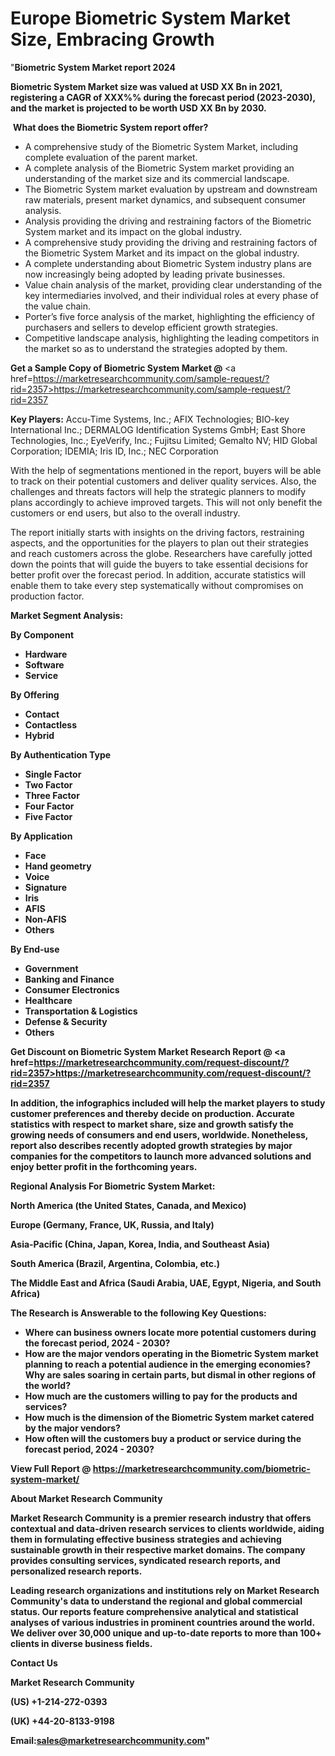 # Europe Biometric System Market Size, Embracing Growth
"<strong>Biometric System Market report 2024</strong>

<strong>Biometric System Market size was valued at USD XX Bn in 2021, registering a CAGR of XXX%% during the forecast period (2023-2030), and the market is projected to be worth USD XX Bn by 2030.</strong>

 <strong><b>What does the Biometric System report offer?</b></strong>
<ul>
  <li>A comprehensive study of the Biometric System Market, including complete evaluation of the parent market.</li>
  <li>A complete analysis of the Biometric System market providing an understanding of the market size and its commercial landscape.</li>
  <li>The Biometric System market evaluation by upstream and downstream raw materials, present market dynamics, and subsequent consumer analysis.</li>
  <li>Analysis providing the driving and restraining factors of the Biometric System market and its impact on the global industry.</li>
  <li>A comprehensive study providing the driving and restraining factors of the Biometric System Market and its impact on the global industry.</li>
  <li>A complete understanding about Biometric System industry plans are now increasingly being adopted by leading private businesses.</li>
  <li>Value chain analysis of the market, providing clear understanding of the key intermediaries involved, and their individual roles at every phase of the value chain.</li>
  <li>Porter’s five force analysis of the market, highlighting the efficiency of purchasers and sellers to develop efficient growth strategies.</li>
  <li>Competitive landscape analysis, highlighting the leading competitors in the market so as to understand the strategies adopted by them.</li>
</ul>

<strong>Get a Sample Copy of Biometric System Market @ </strong><a href=https://marketresearchcommunity.com/sample-request/?rid=2357><u>https://marketresearchcommunity.com/sample-request/?rid=2357</u></a>

<strong>Key Players:</strong> 
Accu-Time Systems, Inc.; AFIX Technologies; BIO-key International Inc.; DERMALOG Identification Systems GmbH; East Shore Technologies, Inc.; EyeVerify, Inc.; Fujitsu Limited; Gemalto NV; HID Global Corporation; IDEMIA; Iris ID, Inc.; NEC Corporation

With the help of segmentations mentioned in the report, buyers will be able to track on their potential customers and deliver quality services. Also, the challenges and threats factors will help the strategic planners to modify plans accordingly to achieve improved targets. This will not only benefit the customers or end users, but also to the overall industry.

The report initially starts with insights on the driving factors, restraining aspects, and the opportunities for the players to plan out their strategies and reach customers across the globe. Researchers have carefully jotted down the points that will guide the buyers to take essential decisions for better profit over the forecast period. In addition, accurate statistics will enable them to take every step systematically without compromises on production factor.

<strong>Market Segment Analysis:</strong>


<strong><strong>By Component</strong></h4>
<ul>
 	<li>Hardware</li>
 	<li>Software</li>
 	<li>Service</li>
</ul>
<strong><strong>By Offering</strong></h4>
<ul>
 	<li>Contact</li>
 	<li>Contactless</li>
 	<li>Hybrid</li>
</ul>
<strong><strong>By Authentication Type</strong></h4>
<ul>
 	<li>Single Factor</li>
 	<li>Two Factor</li>
 	<li>Three Factor</li>
 	<li>Four Factor</li>
 	<li>Five Factor</li>
</ul>
<strong><strong>By Application</strong></h4>
<ul>
 	<li>Face</li>
 	<li>Hand geometry</li>
 	<li>Voice</li>
 	<li>Signature</li>
 	<li>Iris</li>
 	<li>AFIS</li>
 	<li>Non-AFIS</li>
 	<li>Others</li>
</ul>
<strong><strong>By End-use</strong></h4>
<ul>
 	<li>Government</li>
 	<li>Banking and Finance</li>
 	<li>Consumer Electronics</li>
 	<li>Healthcare</li>
 	<li>Transportation &amp; Logistics</li>
 	<li>Defense &amp; Security</li>
 	<li>Others</li>
</ul>
<strong>

<strong>Get Discount on Biometric System Market Research Report @ </b></strong><a href=https://marketresearchcommunity.com/request-discount/?rid=2357><u>https://marketresearchcommunity.com/request-discount/?rid=2357</u></a>

In addition, the infographics included will help the market players to study customer preferences and thereby decide on production. Accurate statistics with respect to market share, size and growth satisfy the growing needs of consumers and end users, worldwide. Nonetheless, report also describes recently adopted growth strategies by major companies for the competitors to launch more advanced solutions and enjoy better profit in the forthcoming years.

<strong>Regional Analysis For Biometric System Market:</strong>

<strong>North America</strong> (the United States, Canada, and Mexico)

<strong>Europe</strong> (Germany, France, UK, Russia, and Italy)

<strong>Asia-Pacific</strong> (China, Japan, Korea, India, and Southeast Asia)

<strong>South America</strong> (Brazil, Argentina, Colombia, etc.)

<strong>The Middle East and Africa</strong> (Saudi Arabia, UAE, Egypt, Nigeria, and South Africa)

<strong>The Research is Answerable to the following Key Questions:</strong>
<ul>
 	<li>Where can business owners locate more potential customers during the forecast period, 2024 - 2030?</li>
 	<li>How are the major vendors operating in the Biometric System market planning to reach a potential audience in the emerging economies? Why are sales soaring in certain parts, but dismal in other regions of the world?</li>
 	<li>How much are the customers willing to pay for the products and services?</li>
 	<li>How much is the dimension of the Biometric System market catered by the major vendors?</li>
 	<li>How often will the customers buy a product or service during the forecast period, 2024 - 2030?</li>
</ul>

<strong>View Full Report @</strong> <a href=https://marketresearchcommunity.com/biometric-system-market/>https://marketresearchcommunity.com/biometric-system-market/</a>

<strong>About Market Research Community</strong>

Market Research Community is a premier research industry that offers contextual and data-driven research services to clients worldwide, aiding them in formulating effective business strategies and achieving sustainable growth in their respective market domains. The company provides consulting services, syndicated research reports, and personalized research reports.

Leading research organizations and institutions rely on Market Research Community's data to understand the regional and global commercial status. Our reports feature comprehensive analytical and statistical analyses of various industries in prominent countries around the world. We deliver over 30,000 unique and up-to-date reports to more than 100+ clients in diverse business fields.

<strong>Contact Us</strong>

<strong>Market Research Community</strong>

(US) +1-214-272-0393

(UK) +44-20-8133-9198

<strong>Email:</strong>sales@marketresearchcommunity.com"
